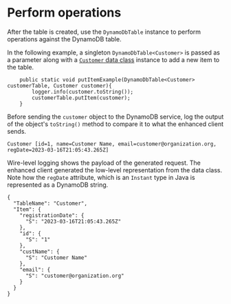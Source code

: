# Perform operations<a name="ddb-en-client-gs-use"></a>

After the table is created, use the `DynamoDbTable` instance to perform operations against the DynamoDB table\. 

In the following example, a singleton `DynamoDbTable<Customer>` is passed as a parameter along with a [`Customer` data class](ddb-en-client-gs-tableschema.md#ddb-en-client-gs-tableschema-anno-bean-cust) instance to add a new item to the table\.

```
    public static void putItemExample(DynamoDbTable<Customer> customerTable, Customer customer){
        logger.info(customer.toString());
        customerTable.putItem(customer);
    }
```

Before sending the `customer` object to the DynamoDB service, log the output of the object's `toString()` method to compare it to what the enhanced client sends\.

```
Customer [id=1, name=Customer Name, email=customer@organization.org, regDate=2023-03-16T21:05:43.265Z]
```

Wire\-level logging shows the payload of the generated request\. The enhanced client generated the low\-level representation from the data class\. Note how the `regDate` attribute, which is an `Instant` type in Java is represented as a DynamoDB string\.

```
{
  "TableName": "Customer",
  "Item": {
    "registrationDate": {
      "S": "2023-03-16T21:05:43.265Z"
    },
    "id": {
      "S": "1"
    },
    "custName": {
      "S": "Customer Name"
    },
    "email": {
      "S": "customer@organization.org"
    }
  }
}
```